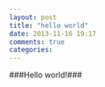 ```yaml
---
layout: post
title: "hello world"
date: 2013-11-16 19:17
comments: true
categories: 
---
```


###Hello world!###